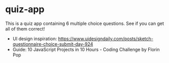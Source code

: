 # quiz-app
This is a quiz app containing 6 multiple choice questions.
See if you can get all of them correct!

- UI design inspiration: https://www.uidesigndaily.com/posts/sketch-questionnaire-choice-submit-day-924
- Guide: 10 JavaScript Projects in 10 Hours - Coding Challenge by Florin Pop